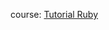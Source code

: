 course: [Tutorial Ruby](https://www.youtube.com/watch?v=GdzlOOJ9NWk&list=PLIPUpvW8kY_Mk6akPkQ9EkuZvyawSO-rq)
